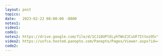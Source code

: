 ```yaml
---
layout: post
topics: 
date:   2023-02-22 08:00:00 -0800
notes1: 
video1: 
code1:
notes2: https://drive.google.com/file/d/1CJiDUPlELyhTWnZJCuUF7IttozO5rYNQ/view?usp=share_link
video2: https://usfca.hosted.panopto.com/Panopto/Pages/Viewer.aspx?id=4be9cab4-54c4-4546-beac-af93011cd099
code2:  
---
```

